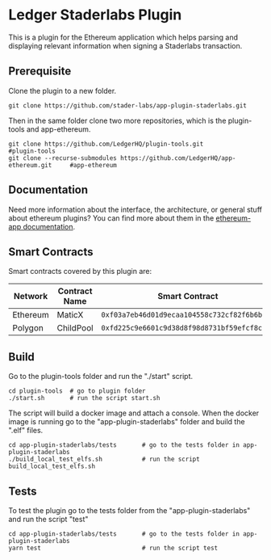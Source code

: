 # Ledger Staderlabs Plugin

This is a plugin for the Ethereum application which helps parsing and displaying relevant information when signing a Staderlabs transaction.

## Prerequisite

Clone the plugin to a new folder.

```shell
git clone https://github.com/stader-labs/app-plugin-staderlabs.git
```

Then in the same folder clone two more repositories, which is the plugin-tools and app-ethereum.

```shell
git clone https://github.com/LedgerHQ/plugin-tools.git                          #plugin-tools
git clone --recurse-submodules https://github.com/LedgerHQ/app-ethereum.git     #app-ethereum
```

## Documentation

Need more information about the interface, the architecture, or general stuff about ethereum plugins? You can find more about them in the [ethereum-app documentation](https://github.com/LedgerHQ/app-ethereum/blob/master/doc/ethapp_plugins.asc).

## Smart Contracts

Smart contracts covered by this plugin are:

| Network  | Contract Name | Smart Contract                               |
| -------- | ------------- | -------------------------------------------- |
| Ethereum | MaticX        | `0xf03a7eb46d01d9ecaa104558c732cf82f6b6b645` |
| Polygon  | ChildPool     | `0xfd225c9e6601c9d38d8f98d8731bf59efcf8c0e3` |

## Build

Go to the plugin-tools folder and run the "./start" script.

```shell
cd plugin-tools  # go to plugin folder
./start.sh       # run the script start.sh
```

The script will build a docker image and attach a console.
When the docker image is running go to the "app-plugin-staderlabs" folder and build the ".elf" files.

```shell
cd app-plugin-staderlabs/tests       # go to the tests folder in app-plugin-staderlabs
./build_local_test_elfs.sh           # run the script build_local_test_elfs.sh
```

## Tests

To test the plugin go to the tests folder from the "app-plugin-staderlabs" and run the script "test"

```shell
cd app-plugin-staderlabs/tests       # go to the tests folder in app-plugin-staderlabs
yarn test                            # run the script test
```
